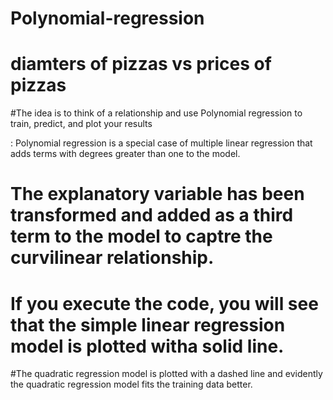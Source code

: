 # Polynomial-regression

# diamters of pizzas vs prices of pizzas

#The idea is to think of a relationship  and use Polynomial regression to train, predict, and plot your results

: Polynomial regression is a special case of multiple linear regression that adds terms with degrees  greater than one to the model.
# The explanatory variable has been transformed and added as a third term to the model to captre the curvilinear relationship.
# If you execute the code, you will see that the simple linear regression model is plotted witha solid line. 
#The quadratic regression model is plotted with a dashed line and evidently the quadratic regression model fits the training data better.
